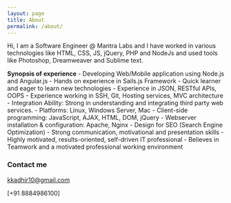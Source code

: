 ```yaml
---
layout: page
title: About
permalink: /about/
---
```


Hi, I am a Software Engineer @ Mantra Labs and I have worked in various technologies like HTML, CSS, JS, jQuery, PHP and NodeJs and used tools like Photoshop, Dreamweaver and Sublime text.


**Synopsis of experience**
	-	Developing Web/Mobile application using Node.js and Angular.js
	-	Hands on experience in Sails.js Framework
	-	Quick learner and eager to learn new technologies
	-	Experience in JSON, RESTful APIs, OOPS
	-	Experience working in SSH, Git, Hosting services, MVC architecture
	-	Integration Ability: Strong in understanding and integrating third party web services.
	-	Platforms: Linux, Windows Server, Mac
	-	Client-side programming: JavaScript, AJAX, HTML, DOM, jQuery
	-	Webserver installation & configuration: Apache, Nginx
	-	Design for SEO (Search Engine Optimization)
	-	Strong communication, motivational and presentation skills
	-	Highly motivated, results-oriented, self-driven IT professional
	-	Believes in Teamwork and a motivated professional working environment



### Contact me

[kkadhir10@gmail.com](mailto:email@domain.com)

[+91 8884986100]